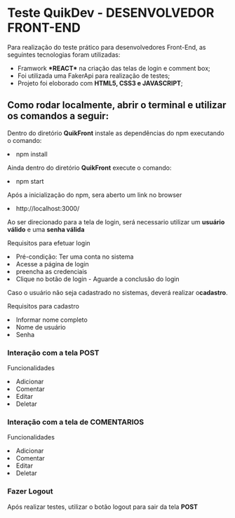 <h1>Teste QuikDev - DESENVOLVEDOR FRONT-END</h1>
<p>Para realização do teste prático para desenvolvedores Front-End, as seguintes tecnologias foram utilizadas:

<ul>
    <li>Framwork <strong>*REACT*</strong> na criação das telas de login e comment box;</li>
    <li>Foi utilizada uma FakerApi para realização de testes;</li>
    <li>Projeto foi eloborado com <strong>HTML5, CSS3 e JAVASCRIPT</strong>;</li>
</ul>

<h2>Como rodar localmente, abrir o terminal e utilizar os comandos a seguir:</h2>

<p>Dentro do diretório <strong>QuikFront</strong> instale as dependências do npm executando o comando:</p>

<li>npm install</li>

<p>Ainda dentro do diretório <strong>QuikFront</strong> execute o comando:</p>

<li>npm start</li>


Após a inicialização do npm, sera aberto um link no browser

<li>http://localhost:3000/</li>

Ao ser direcionado para a tela de login, será necessario utilizar um <strong>usuário válido</strong> e uma <strong>senha válida</strong>

<p>Requisitos para efetuar login</p>

<li>Pré-condição: Ter uma conta no sistema</li>

<li>Acesse a página de login</i>

<li>preencha as credenciais</i>

<li>Clique no botão de login - Aguarde a conclusão do login</li>

Caso o usuário não seja cadastrado no sistemas, deverá realizar o<strong>cadastro</strong>.

<p>Requisitos para cadastro</p>

<li>Informar nome completo</i>

<li>Nome de usuário</i>

<li>Senha</i>

<h3>Interação com a tela <strong>POST</strong></h3>
<p> Funcionalidades </p>

<li>Adicionar</i>

<li>Comentar</i>

<li>Editar</i>

<li>Deletar</i>

<h3>Interação com a tela de <strong>COMENTARIOS</strong></h3>
<p>Funcionalidades</p>

<li>Adicionar</i>

<li>Comentar</i>

<li>Editar</i>

<li>Deletar</i>

<h3>Fazer Logout</h3>

<p>Após realizar testes, utilizar o botão logout para sair da tela <strong>POST</strong></p>
